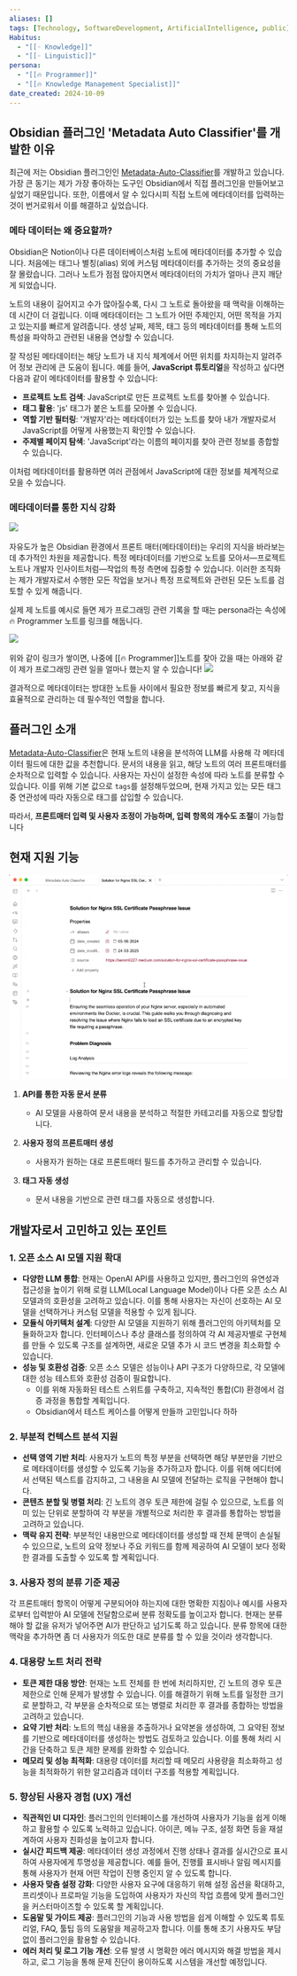 ```yaml
---
aliases: []
tags: [Technology, SoftwareDevelopment, ArtificialIntelligence, public]
Habitus:
  - "[[◦ Knowledge]]"
  - "[[◦ Linguistic]]"
persona:
  - "[[🔥 Programmer]]"
  - "[[🔥 Knowledge Management Specialist]]"
date_created: 2024-10-09
---
```

## Obsidian 플러그인 'Metadata Auto Classifier'를 개발한 이유
최근에 저는 Obsidian 플러그인인 [Metadata-Auto-Classifier](https://github.com/GoBeromsu/Metadata-Auto-Classifier)를 개발하고 있습니다. 가장 큰 동기는 제가 가장 좋아하는 도구인 Obsidian에서 직접 플러그인을 만들어보고 싶었기 때문입니다. 또한, 이름에서 알 수 있다시피 직접 노트에 메타데이터를 입력하는 것이 번거로워서 이를 해결하고 싶었습니다.

### 메타 데이터는 왜 중요할까?
Obsidian은 Notion이나 다른 데이터베이스처럼 노트에 메타데이터를 추가할 수 있습니다. 처음에는 태그나 별칭(alias) 외에 커스텀 메타데이터를 추가하는 것의 중요성을 잘 몰랐습니다. 그러나 노트가 점점 많아지면서 메타데이터의 가치가 얼마나 큰지 깨닫게 되었습니다.

노트의 내용이 길어지고 수가 많아질수록, 다시 그 노트로 돌아왔을 때 맥락을 이해하는 데 시간이 더 걸립니다. 이때 메타데이터는 그 노트가 어떤 주제인지, 어떤 목적을 가지고 있는지를 빠르게 알려줍니다. 생성 날짜, 제목, 태그 등의 메타데이터를 통해 노트의 특성을 파악하고 관련된 내용을 연상할 수 있습니다.

잘 작성된 메타데이터는 해당 노트가 내 지식 체계에서 어떤 위치를 차지하는지 알려주어 정보 관리에 큰 도움이 됩니다. 예를 들어, **JavaScript 튜토리얼**을 작성하고 싶다면 다음과 같이 메타데이터를 활용할 수 있습니다:

- **프로젝트 노트 검색**: JavaScript로 만든 프로젝트 노트를 찾아볼 수 있습니다.
- **태그 활용**: 'js' 태그가 붙은 노트를 모아볼 수 있습니다.
- **역할 기반 필터링**: '개발자'라는 메타데이터가 있는 노트를 찾아 내가 개발자로서 JavaScript를 어떻게 사용했는지 확인할 수 있습니다.
- **주제별 페이지 탐색**: 'JavaScript'라는 이름의 페이지를 찾아 관련 정보를 종합할 수 있습니다.

이처럼 메타데이터를 활용하면 여러 관점에서 JavaScript에 대한 정보를 체계적으로 모을 수 있습니다.
### 메타데이터를 통한 지식 강화

![](https://i.imgur.com/iDobLei.jpeg)

자유도가 높은 Obsidian 환경에서 프론트 매터(메타데이터)는 우리의 지식을 바라보는 데 추가적인 차원을 제공합니다. 특정 메타데이터를 기반으로 노트를 모아서—프로젝트 노트나 개발자 인사이트처럼—작업의 특정 측면에 집중할 수 있습니다. 이러한 조직화는 제가 개발자로서 수행한 모든 작업을 보거나 특정 프로젝트와 관련된 모든 노트를 검토할 수 있게 해줍니다.

실제 제 노트를 예시로 들면 제가 프로그래밍 관련 기록을 할 때는 persona라는 속성에 🔥 Programmer 노트를 링크를 해둡니다.

![](https://i.imgur.com/y15G9hU.png)


위와 같이 링크가 쌓이면, 나중에 [[🔥 Programmer]]노트를 찾아 갔을 때는 아래와 같이 제가 프로그래밍 관련 일을 얼마나 했는지 알 수 있습니다!
![](https://i.imgur.com/N2ZZ0qW.png)


결과적으로 메타데이터는 방대한 노트들 사이에서 필요한 정보를 빠르게 찾고, 지식을 효율적으로 관리하는 데 필수적인 역할을 합니다.

## 플러그인 소개

[Metadata-Auto-Classifier](https://github.com/GoBeromsu/Metadata-Auto-Classifier)은 현재 노트의 내용을 분석하여 LLM를 사용해 각 메타데이터 필드에 대한 값을 추천합니다. 문서의 내용을 읽고, 해당 노트의 여러 프론트매터를 순차적으로 입력할 수 있습니다. 사용자는 자신이 설정한 속성에 따라 노트를 분류할 수 있습니다. 이를 위해 기본 값으로 `tags`를 설정해두었으며, 현재 가지고 있는 모든 태그 중 연관성에 따라 자동으로 태그를 삽입할 수 있습니다.

따라서, **프론트매터 입력 및 사용자 조정이 가능하며, 입력 항목의 개수도 조절**이 가능합니다

## 현재 지원 기능
![](https://github.com/GoBeromsu/Metadata-Auto-Classifier/blob/master/assets/usecase.gif?raw=true”)

1. **API를 통한 자동 문서 분류**
	- AI 모델을 사용하여 문서 내용을 분석하고 적절한 카테고리를 자동으로 할당합니다.

2. **사용자 정의 프론트매터 생성**
	- 사용자가 원하는 대로 프론트매터 필드를 추가하고 관리할 수 있습니다.

3. **태그 자동 생성**
   - 문서 내용을 기반으로 관련 태그를 자동으로 생성합니다.

## 개발자로서 고민하고 있는 포인트

### 1. **오픈 소스 AI 모델 지원 확대**
- **다양한 LLM 통합**: 현재는 OpenAI API를 사용하고 있지만, 플러그인의 유연성과 접근성을 높이기 위해 로컬 LLM(Local Language Model)이나 다른 오픈 소스 AI 모델과의 호환성을 고려하고 있습니다. 이를 통해 사용자는 자신이 선호하는 AI 모델을 선택하거나 커스텀 모델을 적용할 수 있게 됩니다.
- **모듈식 아키텍처 설계**: 다양한 AI 모델을 지원하기 위해 플러그인의 아키텍처를 모듈화하고자 합니다. 인터페이스나 추상 클래스를 정의하여 각 AI 제공자별로 구현체를 만들 수 있도록 구조를 설계하면, 새로운 모델 추가 시 코드 변경을 최소화할 수 있습니다.
- **성능 및 호환성 검증**: 오픈 소스 모델은 성능이나 API 구조가 다양하므로, 각 모델에 대한 성능 테스트와 호환성 검증이 필요합니다.
	- 이를 위해 자동화된 테스트 스위트를 구축하고, 지속적인 통합(CI) 환경에서 검증 과정을 통합할 계획입니다.
	- Obsidian에서 테스트 케이스를 어떻게 만들까 고민입니다 하하

### 2. **부분적 컨텍스트 분석 지원**

- **선택 영역 기반 처리**: 사용자가 노트의 특정 부분을 선택하면 해당 부분만을 기반으로 메타데이터를 생성할 수 있도록 기능을 추가하고자 합니다. 이를 위해 에디터에서 선택된 텍스트를 감지하고, 그 내용을 AI 모델에 전달하는 로직을 구현해야 합니다.
- **콘텐츠 분할 및 병렬 처리**: 긴 노트의 경우 토큰 제한에 걸릴 수 있으므로, 노트를 의미 있는 단위로 분할하여 각 부분을 개별적으로 처리한 후 결과를 통합하는 방법을 고려하고 있습니다.
- **맥락 유지 전략**: 부분적인 내용만으로 메타데이터를 생성할 때 전체 문맥이 손실될 수 있으므로, 노트의 요약 정보나 주요 키워드를 함께 제공하여 AI 모델이 보다 정확한 결과를 도출할 수 있도록 할 계획입니다.

### 3. **사용자 정의 분류 기준 제공**

각 프론트매터 항목이 어떻게 구분되어야 하는지에 대한 명확한 지침이나 예시를 사용자로부터 입력받아 AI 모델에 전달함으로써 분류 정확도를 높이고자 합니다. 현재는 분류해야 할 값을 유저가 넣어주면 AI가 판단하고 넘기도록 하고 있습니다. 분류 항목에 대한 맥락을 추가하면 좀 더 사용자가 의도한 대로 분류를 할 수 있을 것이라 생각합니다.

### 4. **대용량 노트 처리 전략**

   - **토큰 제한 대응 방안**: 현재는 노트 전체를 한 번에 처리하지만, 긴 노트의 경우 토큰 제한으로 인해 문제가 발생할 수 있습니다. 이를 해결하기 위해 노트를 일정한 크기로 분할하고, 각 부분을 순차적으로 또는 병렬로 처리한 후 결과를 종합하는 방법을 고려하고 있습니다.
   - **요약 기반 처리**: 노트의 핵심 내용을 추출하거나 요약본을 생성하여, 그 요약된 정보를 기반으로 메타데이터를 생성하는 방법도 검토하고 있습니다. 이를 통해 처리 시간을 단축하고 토큰 제한 문제를 완화할 수 있습니다.
   - **메모리 및 성능 최적화**: 대용량 데이터를 처리할 때 메모리 사용량을 최소화하고 성능을 최적화하기 위한 알고리즘과 데이터 구조를 적용할 계획입니다.

### 5. **향상된 사용자 경험 (UX) 개선**

   - **직관적인 UI 디자인**: 플러그인의 인터페이스를 개선하여 사용자가 기능을 쉽게 이해하고 활용할 수 있도록 노력하고 있습니다. 아이콘, 메뉴 구조, 설정 화면 등을 재설계하여 사용자 친화성을 높이고자 합니다.
   - **실시간 피드백 제공**: 메타데이터 생성 과정에서 진행 상태나 결과를 실시간으로 표시하여 사용자에게 투명성을 제공합니다. 예를 들어, 진행률 표시바나 알림 메시지를 통해 사용자가 현재 어떤 작업이 진행 중인지 알 수 있도록 합니다.
   - **사용자 맞춤 설정 강화**: 다양한 사용자 요구에 대응하기 위해 설정 옵션을 확대하고, 프리셋이나 프로파일 기능을 도입하여 사용자가 자신의 작업 흐름에 맞게 플러그인을 커스터마이즈할 수 있도록 할 계획입니다.
   - **도움말 및 가이드 제공**: 플러그인의 기능과 사용 방법을 쉽게 이해할 수 있도록 튜토리얼, FAQ, 툴팁 등의 도움말을 제공하고자 합니다. 이를 통해 초기 사용자도 부담 없이 플러그인을 활용할 수 있습니다.
   - **에러 처리 및 로그 기능 개선**: 오류 발생 시 명확한 에러 메시지와 해결 방법을 제시하고, 로그 기능을 통해 문제 진단이 용이하도록 시스템을 개선할 예정입니다.